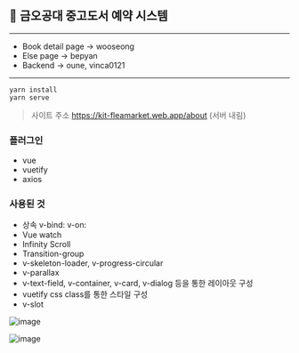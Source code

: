 ## 📔 금오공대 중고도서 예약 시스템

---

- Book detail page -> wooseong
- Else page -> bepyan
- Backend -> oune, vinca0121
---
```
yarn install
yarn serve
```

> 사이트 주소
> https://kit-fleamarket.web.app/about (서버 내림)


### 플러그인
- vue
- vuetify
- axios
### 사용된 것
- 상속 v-bind: v-on:
- Vue watch 
- Infinity Scroll
- Transition-group
- v-skeleton-loader, v-progress-circular
- v-parallax
- v-text-field, v-container, v-card, v-dialog 등을 통한 레이아웃 구성
- vuetify css class를 통한 스타일 구성
- v-slot

![image](https://user-images.githubusercontent.com/65283190/141650789-bf3a7e24-31dd-4b1f-a226-a46da30a335e.png)

![image](https://github.com/Vinca0121/FleaMarket/assets/98202797/2993c190-64e0-436b-9571-c270100200d9)


